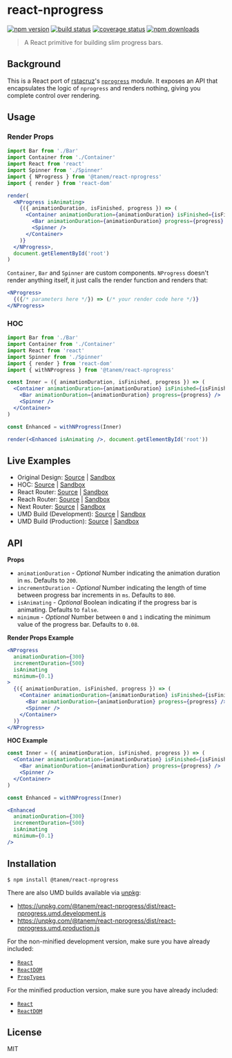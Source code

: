 # react-nprogress

[![npm version](https://img.shields.io/npm/v/@tanem/react-nprogress.svg?style=flat-square)](https://www.npmjs.com/package/@tanem/react-nprogress)
[![build status](https://img.shields.io/travis/tanem/react-nprogress/master.svg?style=flat-square)](https://travis-ci.org/tanem/react-nprogress)
[![coverage status](https://img.shields.io/codecov/c/github/tanem/react-nprogress.svg?style=flat-square)](https://codecov.io/gh/tanem/react-nprogress)
[![npm downloads](https://img.shields.io/npm/dm/@tanem/react-nprogress.svg?style=flat-square)](https://www.npmjs.com/package/@tanem/react-nprogress)

> A React primitive for building slim progress bars.

## Background

This is a React port of [rstacruz](https://github.com/rstacruz)'s [`nprogress`](https://github.com/rstacruz/nprogress) module. It exposes an API that encapsulates the logic of `nprogress` and renders nothing, giving you complete control over rendering.

## Usage

### Render Props

```jsx
import Bar from './Bar'
import Container from './Container'
import React from 'react'
import Spinner from './Spinner'
import { NProgress } from '@tanem/react-nprogress'
import { render } from 'react-dom'

render(
  <NProgress isAnimating>
    {({ animationDuration, isFinished, progress }) => (
      <Container animationDuration={animationDuration} isFinished={isFinished}>
        <Bar animationDuration={animationDuration} progress={progress} />
        <Spinner />
      </Container>
    )}
  </NProgress>,
  document.getElementById('root')
)
```

`Container`, `Bar` and `Spinner` are custom components. `NProgress` doesn't render anything itself, it just calls the render function and renders that:

```jsx
<NProgress>
  {({/* parameters here */}) => (/* your render code here */)}
</NProgress>
```

### HOC

```jsx
import Bar from './Bar'
import Container from './Container'
import React from 'react'
import Spinner from './Spinner'
import { render } from 'react-dom'
import { withNProgress } from '@tanem/react-nprogress'

const Inner = ({ animationDuration, isFinished, progress }) => (
  <Container animationDuration={animationDuration} isFinished={isFinished}>
    <Bar animationDuration={animationDuration} progress={progress} />
    <Spinner />
  </Container>
)

const Enhanced = withNProgress(Inner)

render(<Enhanced isAnimating />, document.getElementById('root'))
```

## Live Examples

- Original Design: [Source](https://github.com/tanem/react-nprogress/tree/master/examples/original-design) | [Sandbox](https://codesandbox.io/s/github/tanem/react-nprogress/tree/master/examples/original-design)
- HOC: [Source](https://github.com/tanem/react-nprogress/tree/master/examples/hoc) | [Sandbox](https://codesandbox.io/s/github/tanem/react-nprogress/tree/master/examples/hoc)
- React Router: [Source](https://github.com/tanem/react-nprogress/tree/master/examples/react-router) | [Sandbox](https://codesandbox.io/s/github/tanem/react-nprogress/tree/master/examples/react-router)
- Reach Router: [Source](https://github.com/tanem/react-nprogress/tree/master/examples/reach-router) | [Sandbox](https://codesandbox.io/s/github/tanem/react-nprogress/tree/master/examples/reach-router)
- Next Router: [Source](https://github.com/tanem/react-nprogress/tree/add-next-example/examples/next-router) | [Sandbox](https://codesandbox.io/s/github/tanem/react-nprogress/tree/add-next-example/examples/next-router)
- UMD Build (Development): [Source](https://github.com/tanem/react-nprogress/tree/master/examples/umd-dev) | [Sandbox](https://codesandbox.io/s/github/tanem/react-nprogress/tree/master/examples/umd-dev)
- UMD Build (Production): [Source](https://github.com/tanem/react-nprogress/tree/master/examples/umd-prod) | [Sandbox](https://codesandbox.io/s/github/tanem/react-nprogress/tree/master/examples/umd-prod)

## API

**Props**

- `animationDuration` - _Optional_ Number indicating the animation duration in `ms`. Defaults to `200`.
- `incrementDuration` - _Optional_ Number indicating the length of time between progress bar increments in `ms`. Defaults to `800`.
- `isAnimating` - _Optional_ Boolean indicating if the progress bar is animating. Defaults to `false`.
- `minimum` - _Optional_ Number between `0` and `1` indicating the minimum value of the progress bar. Defaults to `0.08`.

**Render Props Example**

```jsx
<NProgress
  animationDuration={300}
  incrementDuration={500}
  isAnimating
  minimum={0.1}
>
  {({ animationDuration, isFinished, progress }) => (
    <Container animationDuration={animationDuration} isFinished={isFinished}>
      <Bar animationDuration={animationDuration} progress={progress} />
      <Spinner />
    </Container>
  )}
</NProgress>
```

**HOC Example**

```jsx
const Inner = ({ animationDuration, isFinished, progress }) => (
  <Container animationDuration={animationDuration} isFinished={isFinished}>
    <Bar animationDuration={animationDuration} progress={progress} />
    <Spinner />
  </Container>
)

const Enhanced = withNProgress(Inner)

<Enhanced
  animationDuration={300}
  incrementDuration={500}
  isAnimating
  minimum={0.1}
/>
```

## Installation

```
$ npm install @tanem/react-nprogress
```

There are also UMD builds available via [unpkg](https://unpkg.com/):

- https://unpkg.com/@tanem/react-nprogress/dist/react-nprogress.umd.development.js
- https://unpkg.com/@tanem/react-nprogress/dist/react-nprogress.umd.production.js

For the non-minified development version, make sure you have already included:

- [`React`](https://unpkg.com/react/umd/react.development.js)
- [`ReactDOM`](https://unpkg.com/react-dom/umd/react-dom.development.js)
- [`PropTypes`](https://unpkg.com/prop-types/prop-types.js)

For the minified production version, make sure you have already included:

- [`React`](https://unpkg.com/react/umd/react.production.min.js)
- [`ReactDOM`](https://unpkg.com/react-dom/umd/react-dom.production.min.js)

## License

MIT
